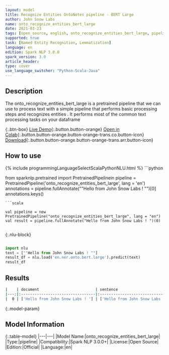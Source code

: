 ```yaml
---
layout: model
title: Recognize Entities OntoNotes pipeline - BERT Large
author: John Snow Labs
name: onto_recognize_entities_bert_large
date: 2021-03-23
tags: [open_source, english, onto_recognize_entities_bert_large, pipeline, en]
supported: true
task: [Named Entity Recognition, Lemmatization]
language: en
edition: Spark NLP 3.0.0
spark_version: 3.0
article_header:
type: cover
use_language_switcher: "Python-Scala-Java"
---
```


## Description

The onto_recognize_entities_bert_large is a pretrained pipeline that we can use to process text with a simple pipeline that performs basic processing steps 
and recognizes entities .
It performs most of the common text processing tasks on your dataframe

{:.btn-box}
[Live Demo](https://demo.johnsnowlabs.com/public/NER_EN_18/){:.button.button-orange}
[Open in Colab](https://colab.research.google.com/github/JohnSnowLabs/spark-nlp-workshop/blob/master/tutorials/streamlit_notebooks/NER_EN.ipynb){:.button.button-orange.button-orange-trans.co.button-icon}
[Download](https://s3.amazonaws.com/auxdata.johnsnowlabs.com/public/models/onto_recognize_entities_bert_large_en_3.0.0_3.0_1616475201428.zip){:.button.button-orange.button-orange-trans.arr.button-icon}

## How to use



<div class="tabs-box" markdown="1">
{% include programmingLanguageSelectScalaPythonNLU.html %}
```python

from sparknlp.pretrained import PretrainedPipelinein
pipeline = PretrainedPipeline('onto_recognize_entities_bert_large', lang = 'en')
annotations =  pipeline.fullAnnotate(""Hello from John Snow Labs ! "")[0]
annotations.keys()

```
```scala

val pipeline = new PretrainedPipeline("onto_recognize_entities_bert_large", lang = "en")
val result = pipeline.fullAnnotate("Hello from John Snow Labs ! ")(0)


```

{:.nlu-block}
```python

import nlu
text = [""Hello from John Snow Labs ! ""]
result_df = nlu.load('en.ner.onto.bert.large').predict(text)
result_df

```
</div>

## Results

```bash
|    | document                         | sentence                        | token                                          | embeddings                   | ner                                        | entities           |
|---:|:---------------------------------|:--------------------------------|:-----------------------------------------------|:-----------------------------|:-------------------------------------------|:-------------------|
|  0 | ['Hello from John Snow Labs ! '] | ['Hello from John Snow Labs !'] | ['Hello', 'from', 'John', 'Snow', 'Labs', '!'] | [[-0.262016534805297,.,...]] | ['O', 'O', 'B-ORG', 'I-ORG', 'I-ORG', 'O'] | ['John Snow Labs'] |
```

{:.model-param}
## Model Information

{:.table-model}
|---|---|
|Model Name:|onto_recognize_entities_bert_large|
|Type:|pipeline|
|Compatibility:|Spark NLP 3.0.0+|
|License:|Open Source|
|Edition:|Official|
|Language:|en|